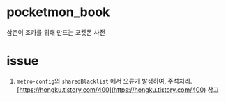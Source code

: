 # pocketmon_book
 삼촌이 조카를 위해 만드는 포켓몬 사전

# issue
1. `metro-config`의 `sharedBlacklist` 에서 오류가 발생하여, 주석처리. [https://hongku.tistory.com/400](https://hongku.tistory.com/400) 참고